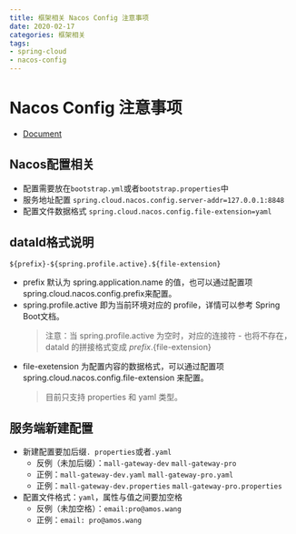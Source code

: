 ```yaml
---
title: 框架相关 Nacos Config 注意事项
date: 2020-02-17
categories: 框架相关
tags:
- spring-cloud
- nacos-config
---
```


# Nacos Config 注意事项
- [Document](https://nacos.io/zh-cn/docs/quick-start-spring-cloud.html)

## Nacos配置相关
- 配置需要放在`bootstrap.yml`或者`bootstrap.properties`中
- 服务地址配置 `spring.cloud.nacos.config.server-addr=127.0.0.1:8848`
- 配置文件数据格式 `spring.cloud.nacos.config.file-extension=yaml`

## dataId格式说明
`${prefix}-${spring.profile.active}.${file-extension}`
- prefix 默认为 spring.application.name 的值，也可以通过配置项 spring.cloud.nacos.config.prefix来配置。
- spring.profile.active 即为当前环境对应的 profile，详情可以参考 Spring Boot文档。 
    > 注意：当 spring.profile.active 为空时，对应的连接符 - 也将不存在，dataId 的拼接格式变成 ${prefix}.${file-extension}
- file-exetension 为配置内容的数据格式，可以通过配置项 spring.cloud.nacos.config.file-extension 来配置。
    > 目前只支持 properties 和 yaml 类型。

## 服务端新建配置
- 新建配置要加后缀`. properties`或者`.yaml`
    - 反例（未加后缀）：`mall-gateway-dev` `mall-gateway-pro` 
    - 正例：`mall-gateway-dev.yaml` `mall-gateway-pro.yaml` 
    - 正例：`mall-gateway-dev.properties` `mall-gateway-pro.properties`
- 配置文件格式：`yaml`，属性与值之间要加空格
    - 反例（未加空格）：`email:pro@amos.wang`
    - 正例：`email: pro@amos.wang`